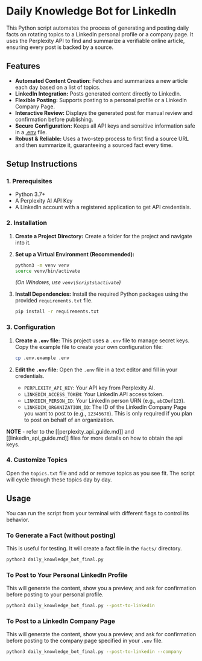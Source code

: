 # Daily Knowledge Bot for LinkedIn

This Python script automates the process of generating and posting daily facts on rotating topics to a LinkedIn personal profile or a company page. It uses the Perplexity API to find and summarize a verifiable online article, ensuring every post is backed by a source.

## Features

- **Automated Content Creation:** Fetches and summarizes a new article each day based on a list of topics.
- **LinkedIn Integration:** Posts generated content directly to LinkedIn.
- **Flexible Posting:** Supports posting to a personal profile or a LinkedIn Company Page.
- **Interactive Review:** Displays the generated post for manual review and confirmation before publishing.
- **Secure Configuration:** Keeps all API keys and sensitive information safe in a [.env](cci:7://file:///Users/ramkumar.devanathan/Downloads/api-cookbook-main/docs/examples/daily-knowledge-bot/.env:0:0-0:0) file.
- **Robust & Reliable:** Uses a two-step process to first find a source URL and then summarize it, guaranteeing a sourced fact every time.

## Setup Instructions

### 1. Prerequisites

- Python 3.7+
- A Perplexity AI API Key
- A LinkedIn account with a registered application to get API credentials.

### 2. Installation

1.  **Create a Project Directory:**
    Create a folder for the project and navigate into it.

2.  **Set up a Virtual Environment (Recommended):**
    ```bash
    python3 -m venv venv
    source venv/bin/activate
    ```
    *(On Windows, use `venv\Scripts\activate`)*

3.  **Install Dependencies:**
    Install the required Python packages using the provided `requirements.txt` file.
    ```bash
    pip install -r requirements.txt
    ```

### 3. Configuration

1.  **Create a `.env` file:**
    This project uses a `.env` file to manage secret keys. Copy the example file to create your own configuration file:
    ```bash
    cp .env.example .env
    ```

2.  **Edit the `.env` file:**
    Open the `.env` file in a text editor and fill in your credentials.
    - `PERPLEXITY_API_KEY`: Your API key from Perplexity AI.
    - `LINKEDIN_ACCESS_TOKEN`: Your LinkedIn API access token.
    - `LINKEDIN_PERSON_ID`: Your LinkedIn person URN (e.g., `abCDef123`).
    - `LINKEDIN_ORGANIZATION_ID`: The ID of the LinkedIn Company Page you want to post to (e.g., `12345678`). This is only required if you plan to post on behalf of an organization.

**NOTE** - refer to the [[perplexity_api_guide.md]] and [[linkedin_api_guide.md]] files for more details on how to obtain the api keys.

### 4. Customize Topics

Open the `topics.txt` file and add or remove topics as you see fit. The script will cycle through these topics day by day.

## Usage

You can run the script from your terminal with different flags to control its behavior.

### To Generate a Fact (without posting)

This is useful for testing. It will create a fact file in the `facts/` directory.

```bash
python3 daily_knowledge_bot_final.py
```

### To Post to Your Personal LinkedIn Profile

This will generate the content, show you a preview, and ask for confirmation before posting to your personal profile.

```bash
python3 daily_knowledge_bot_final.py --post-to-linkedin
```

### To Post to a LinkedIn Company Page

This will generate the content, show you a preview, and ask for confirmation before posting to the company page specified in your `.env` file.

```bash
python3 daily_knowledge_bot_final.py --post-to-linkedin --company
```

